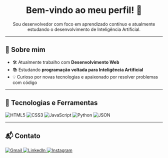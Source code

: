 <h1 align="center">Bem-vindo ao meu perfil! 👋</h1>

<p align="center">
  Sou desenvolvedor com foco em aprendizado contínuo e atualmente estudando o desenvolvimento de Inteligência Artificial.
</p>

---

## 🚀 Sobre mim

- 🛠️ Atualmente trabalho com **Desenvolvimento Web**
- 📚 Estudando **programação voltada para Inteligência Artificial**
- 💡 Curioso por novas tecnologias e apaixonado por resolver problemas com código

---

## 🧠 Tecnologias e Ferramentas

![HTML5](https://img.shields.io/badge/html5-%23E34F26.svg?style=for-the-badge&logo=html5&logoColor=white)
![CSS3](https://img.shields.io/badge/css3-%231572B6.svg?style=for-the-badge&logo=css3&logoColor=white)
![JavaScript](https://img.shields.io/badge/javascript-%23323330.svg?style=for-the-badge&logo=javascript&logoColor=%23F7DF1E)
![Python](https://img.shields.io/badge/python-3670A0?style=for-the-badge&logo=python&logoColor=ffdd54)
![JSON](https://img.shields.io/badge/JSON-%23F7B93E.svg?style=for-the-badge&logo=json&logoColor=white)

---

## 📬 Contato

<p>
  <a href="mailto:leocassebwork@gmail.com">
    <img src="https://img.shields.io/badge/-Gmail-%23333?style=for-the-badge&logo=gmail&logoColor=white" alt="Gmail" />
  </a>
  <a href="https://www.linkedin.com/in/leocassebdev/" target="_blank">
    <img src="https://img.shields.io/badge/-LinkedIn-%230077B5?style=for-the-badge&logo=linkedin&logoColor=white" alt="LinkedIn" />
  </a>
  <a href="https://instagram.com/leo.casseb_" target="_blank">
    <img src="https://img.shields.io/badge/-Instagram-%23E4405F?style=for-the-badge&logo=instagram&logoColor=white" alt="Instagram" />
  </a>
</p>
